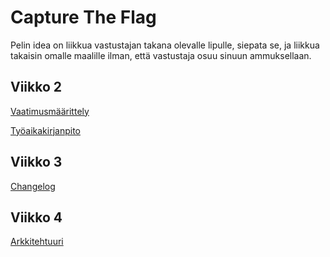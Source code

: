 # Capture The Flag

Pelin idea on liikkua vastustajan takana olevalle lipulle, siepata se, ja liikkua takaisin omalle maalille ilman, että vastustaja osuu sinuun ammuksellaan.

## Viikko 2
[Vaatimusmäärittely](https://github.com/Robomarti/harjoitustyo/blob/master/dokumentaatio/vaatimusmaarittely.md)

[Työaikakirjanpito](https://github.com/Robomarti/harjoitustyo/blob/master/dokumentaatio/tyoaikakirjanpito.md)

## Viikko 3
[Changelog](https://github.com/Robomarti/harjoitustyo/blob/master/dokumentaatio/changelog.md)

## Viikko 4
[Arkkitehtuuri](https://github.com/Robomarti/harjoitustyo/blob/master/dokumentaatio/arkkitehtuuri.md)